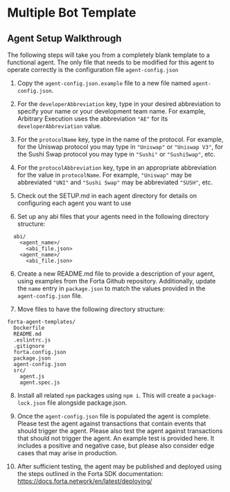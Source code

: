 # Multiple Bot Template

## Agent Setup Walkthrough

The following steps will take you from a completely blank template to a functional agent.  The only file that
needs to be modified for this agent to operate correctly is the configuration file `agent-config.json`

1. Copy the `agent-config.json.example` file to a new file named `agent-config.json`.

2. For the `developerAbbreviation` key, type in your desired abbreviation to specify your name or your development
team name.  For example, Arbitrary Execution uses the abbreviation `"AE"` for its `developerAbbreviation` value.

3. For the `protocolName` key, type in the name of the protocol.  For example, for the Uniswap protocol you may
type in `"Uniswap"` or `"Uniswap V3"`, for the Sushi Swap protocol you may type in `"Sushi"` or `"SushiSwap"`, etc.

4. For the `protocolAbbreviation` key, type in an appropriate abbreviation for the value in `protocolName`.  For
example, `"Uniswap"` may be abbreviated `"UNI"` and `"Sushi Swap"` may be abbreviated `"SUSH"`, etc.

5. Check out the SETUP.md in each agent directory for details on configuring each agent you want to use

6. Set up any abi files that your agents need in the following directory structure:
```
  abi/
    <agent_name>/
      <abi_file.json>
    <agent_name>/
      <abi_file.json>
```

6. Create a new README.md file to provide a description of your agent, using examples from the Forta Github
repository.  Additionally, update the `name` entry in `package.json` to match the values provided in the
`agent-config.json` file.

7. Move files to have the following directory structure:
  ```
  forta-agent-templates/
    Dockerfile
    README.md
    .eslintrc.js
    .gitignore
    forta.config.json
    package.json
    agent-config.json
    src/
      agent.js
      agent.spec.js
 ```

8. Install all related `npm` packages using `npm i`.  This will create a `package-lock.json` file alongside
package.json.

9. Once the `agent-config.json` file is populated the agent is complete.  Please test the agent against transactions
that contain events that should trigger the agent.  Please also test the agent against transactions that should
not trigger the agent.  An example test is provided here.  It includes a positive and negative case, but please also
consider edge cases that may arise in production.

10. After sufficient testing, the agent may be published and deployed using the steps outlined in the Forta SDK
documentation:
  https://docs.forta.network/en/latest/deploying/
